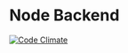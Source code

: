 # Node Backend

[![Code Climate](https://codeclimate.com/github/SvSys/node-backend/badges/gpa.svg)](https://codeclimate.com/github/SvSys/node-backend)